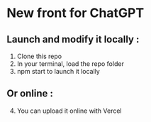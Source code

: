 # New front for ChatGPT

## Launch and modify it locally :

1. Clone this repo 
2. In your terminal, load the repo folder 
3. npm start to launch it locally

## Or online : 

4. You can upload it online with Vercel 
